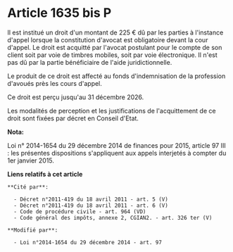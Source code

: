 # Article 1635 bis P

Il est institué un droit d'un montant de 225 € dû par les parties à l'instance d'appel lorsque la constitution d'avocat est
obligatoire devant la cour d'appel. Le droit est acquitté par l'avocat postulant pour le compte de son client soit par voie
de timbres mobiles, soit par voie électronique. Il n'est pas dû par la partie bénéficiaire de l'aide juridictionnelle. 

Le produit de ce droit est affecté au fonds d'indemnisation de la profession d'avoués près les cours d'appel. 

Ce droit est perçu jusqu'au 31 décembre 2026. 

Les modalités de perception et les justifications de l'acquittement de ce droit sont fixées par décret en Conseil d'Etat.

**Nota:**

Loi n° 2014-1654 du 29 décembre 2014 de finances pour 2015, article 97 III : les présentes dispositions s'appliquent aux
appels interjetés à compter du 1er janvier 2015.

**Liens relatifs à cet article**

	**Cité par**:

	  - Décret n°2011-419 du 18 avril 2011 - art. 5 (V)
	  - Décret n°2011-419 du 18 avril 2011 - art. 6 (V)
	  - Code de procédure civile - art. 964 (VD)
	  - Code général des impôts, annexe 2, CGIAN2. - art. 326 ter (V)

	**Modifié par**:

	  - Loi n°2014-1654 du 29 décembre 2014 - art. 97
